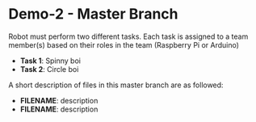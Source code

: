 # Demo-2 - Master Branch
Robot must perform two different tasks. Each task is assigned to a team member(s) based on their roles in the team (Raspberry Pi or Arduino)
* **Task 1**: Spinny boi
* **Task 2**: Circle boi

A short description of files in this master branch are as followed:
* **FILENAME**: description
* **FILENAME**: description
